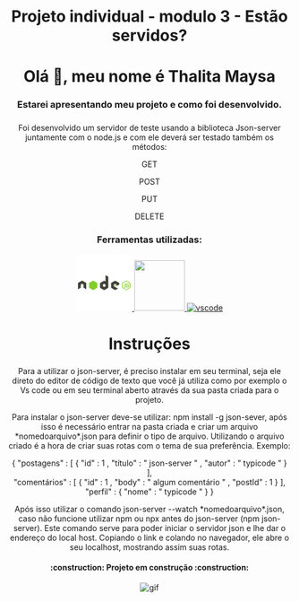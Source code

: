 <h1 align="center">Projeto individual - modulo 3 - Estão servidos?</h1> 


<h1 align="center">Olá 👋, meu nome é Thalita Maysa</h1>
<h3 align="center">Estarei apresentando meu projeto e como foi desenvolvido.</h3>

<h3 align="left"></h3>


<p align="center"> Foi desenvolvido um servidor de teste usando a biblioteca Json-server juntamente com o node.js e com ele deverá ser testado também os métodos:
<p align="center">GET</P>
<P align="center">POST</P>
<P align="center">PUT</P>
<P align="center">DELETE</P>

<h3 align="center">Ferramentas utilizadas:</h3>

</p>
<p align="center"> <a href="https:/ /nodejs.org" target="_blank" rel="noreferrer"> 
<img src="https://raw.githubusercontent.com/devicons/devicon/master/icons/nodejs/nodejs-original-wordmark.svg" alt ="nodejs" width="100" height="100"/> </a> 
<a href="https://reactjs.org/"target="_blank" rel="noreferrer"> 
<img src="https://cdn-icons-png.flaticon.com/128/2581/2581878.png" width="90" height="90"/> 
<img src="https://cdn.icon-icons.com/icons2/2107/PNG/512/file_type_vscode_icon_130084.png" alt="vscode" width="71" height="73"></a>  </p>

<h1 align="center">Instruções</h1>


<h3 align="center"></h3>
<p align="center"> Para a utilizar o json-server, é preciso instalar em seu terminal, seja ele direto do editor de código de texto que você já utiliza como por exemplo o Vs code ou em seu terminal aberto através da sua pasta criada para o projeto.</p>

<p align="center"> Para instalar o json-server deve-se utilizar: npm install -g json-sever, após isso é necessário entrar na pasta criada e criar um arquivo *nomedoarquivo*.json para definir o tipo de arquivo. Utilizando o arquivo criado é a hora de criar suas rotas com o tema de sua preferência. Exemplo:

<p align="center">{
   "postagens" : [
    { "id" : 1 , "título" : " json-server " , "autor" : " typicode " }
  ],<br>
  "comentários" : [
    { "id" : 1 , "body" : " algum comentário " , "postId" : 1 }
  ],<br>
  "perfil" : { "nome" : " typicode " }
}</p>

<p align="center"> Após isso utilizar o comando json-server --watch *nomedoarquivo*.json, caso não funcione utilizar npm ou npx antes do json-server (npm json-server). Este comando serve para poder iniciar o servidor json e lhe dar o endereço do local host.
Copiando o link e colando no navegador, ele abre o seu localhost, mostrando assim suas rotas.</p>

<h4 align="center"> 
    :construction:  Projeto em construção  :construction:
</h4>

<p align="center"><img src="https://hackernoon.imgix.net/images/f2px36fy.gif" alt="gif"  width="50%" height="250"/></p>




